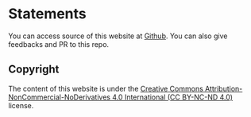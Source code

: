 
# Statements

You can access source of this website at [Github](https://github.com/zawnpn/ZHANGWP/). You can also give feedbacks and PR to this repo.


## Copyright

The content of this website is under the <a rel="license" target=blank href="https://creativecommons.org/licenses/by-nc-nd/4.0/deed.en">Creative Commons Attribution-NonCommercial-NoDerivatives 4.0 International (CC BY-NC-ND 4.0)</a> license.

